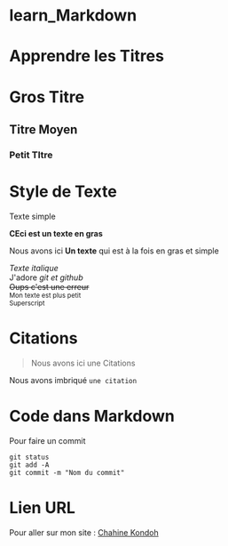 # learn_Markdown

# Apprendre les Titres
# Gros Titre
## Titre Moyen 
### Petit TItre

# Style de Texte

Texte simple  

**CEci est un texte en gras**  

Nous avons ici __Un texte__ qui est à la fois en gras et simple  

*Texte italique*  
J'adore *git et github*  
~~Oups c'est une erreur~~  
<sub>Mon texte est plus petit</sub>  
<sup> Superscript</sup>  

# Citations
>Nous avons ici une Citations

Nous avons imbriqué `une citation`

# Code dans Markdown

Pour faire un commit

```
git status
git add -A 
git commit -m "Nom du commit"
```

# Lien URL

Pour aller sur mon site : [Chahine Kondoh](https://www.chahinekondoh.com)

